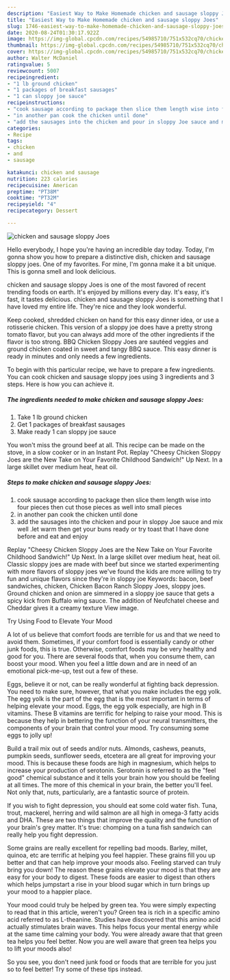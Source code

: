 ```yaml
---
description: "Easiest Way to Make Homemade chicken and sausage sloppy Joes"
title: "Easiest Way to Make Homemade chicken and sausage sloppy Joes"
slug: 1746-easiest-way-to-make-homemade-chicken-and-sausage-sloppy-joes
date: 2020-08-24T01:30:17.922Z
image: https://img-global.cpcdn.com/recipes/54985710/751x532cq70/chicken-and-sausage-sloppy-joes-recipe-main-photo.jpg
thumbnail: https://img-global.cpcdn.com/recipes/54985710/751x532cq70/chicken-and-sausage-sloppy-joes-recipe-main-photo.jpg
cover: https://img-global.cpcdn.com/recipes/54985710/751x532cq70/chicken-and-sausage-sloppy-joes-recipe-main-photo.jpg
author: Walter McDaniel
ratingvalue: 5
reviewcount: 5007
recipeingredient:
- "1 lb ground chicken"
- "1 packages of breakfast sausages"
- "1 can sloppy joe sauce"
recipeinstructions:
- "cook sausage according to package then slice them length wise into four pieces then cut those pieces as well into small pieces"
- "in another pan cook the chicken until done"
- "add the sausages into the chicken and pour in sloppy Joe sauce and mix well .let warm then get your buns ready or try toast  that I have done before and eat and enjoy"
categories:
- Recipe
tags:
- chicken
- and
- sausage

katakunci: chicken and sausage 
nutrition: 223 calories
recipecuisine: American
preptime: "PT38M"
cooktime: "PT32M"
recipeyield: "4"
recipecategory: Dessert

---
```



![chicken and sausage sloppy Joes](https://img-global.cpcdn.com/recipes/54985710/751x532cq70/chicken-and-sausage-sloppy-joes-recipe-main-photo.jpg)

Hello everybody, I hope you're having an incredible day today. Today, I'm gonna show you how to prepare a distinctive dish, chicken and sausage sloppy joes. One of my favorites. For mine, I'm gonna make it a bit unique. This is gonna smell and look delicious.

chicken and sausage sloppy Joes is one of the most favored of recent trending foods on earth. It's enjoyed by millions every day. It's easy, it's fast, it tastes delicious. chicken and sausage sloppy Joes is something that I have loved my entire life. They're nice and they look wonderful.

Keep cooked, shredded chicken on hand for this easy dinner idea, or use a rotisserie chicken. This version of a sloppy joe does have a pretty strong tomato flavor, but you can always add more of the other ingredients if the flavor is too strong. BBQ Chicken Sloppy Joes are sautéed veggies and ground chicken coated in sweet and tangy BBQ sauce. This easy dinner is ready in minutes and only needs a few ingredients.


To begin with this particular recipe, we have to prepare a few ingredients. You can cook chicken and sausage sloppy joes using 3 ingredients and 3 steps. Here is how you can achieve it.

<!--inarticleads1-->

##### The ingredients needed to make chicken and sausage sloppy Joes:

1. Take 1 lb ground chicken
1. Get 1 packages of breakfast sausages
1. Make ready 1 can sloppy joe sauce


You won&#39;t miss the ground beef at all. This recipe can be made on the stove, in a slow cooker or in an Instant Pot. Replay &#34;Cheesy Chicken Sloppy Joes are the New Take on Your Favorite Childhood Sandwich!&#34; Up Next. In a large skillet over medium heat, heat oil. 

<!--inarticleads2-->

##### Steps to make chicken and sausage sloppy Joes:

1. cook sausage according to package then slice them length wise into four pieces then cut those pieces as well into small pieces
1. in another pan cook the chicken until done
1. add the sausages into the chicken and pour in sloppy Joe sauce and mix well .let warm then get your buns ready or try toast  that I have done before and eat and enjoy


Replay &#34;Cheesy Chicken Sloppy Joes are the New Take on Your Favorite Childhood Sandwich!&#34; Up Next. In a large skillet over medium heat, heat oil. Classic sloppy joes are made with beef but since we started experimenting with more flavors of sloppy joes we&#39;ve found the kids are more willing to try fun and unique flavors since they&#39;re in sloppy joe Keywords: bacon, beef sandwiches, chicken, Chicken Bacon Ranch Sloppy Joes, sloppy joes. Ground chicken and onion are simmered in a sloppy joe sauce that gets a spicy kick from Buffalo wing sauce. The addition of Neufchatel cheese and Cheddar gives it a creamy texture View image. 

Try Using Food to Elevate Your Mood


A lot of us believe that comfort foods are terrible for us and that we need to avoid them. Sometimes, if your comfort food is essentially candy or other junk foods, this is true. Otherwise, comfort foods may be very healthy and good for you. There are several foods that, when you consume them, can boost your mood. When you feel a little down and are in need of an emotional pick-me-up, test out a few of these.

Eggs, believe it or not, can be really wonderful at fighting back depression. You need to make sure, however, that what you make includes the egg yolk. The egg yolk is the part of the egg that is the most important in terms of helping elevate your mood. Eggs, the egg yolk especially, are high in B vitamins. These B vitamins are terrific for helping to raise your mood. This is because they help in bettering the function of your neural transmitters, the components of your brain that control your mood. Try consuming some eggs to jolly up!

Build a trail mix out of seeds and/or nuts. Almonds, cashews, peanuts, pumpkin seeds, sunflower seeds, etcetera are all great for improving your mood. This is because these foods are high in magnesium, which helps to increase your production of serotonin. Serotonin is referred to as the "feel good" chemical substance and it tells your brain how you should be feeling at all times. The more of this chemical in your brain, the better you'll feel. Not only that, nuts, particularly, are a fantastic source of protein.

If you wish to fight depression, you should eat some cold water fish. Tuna, trout, mackerel, herring and wild salmon are all high in omega-3 fatty acids and DHA. These are two things that improve the quality and the function of your brain's grey matter. It's true: chomping on a tuna fish sandwich can really help you fight depression. 

Some grains are really excellent for repelling bad moods. Barley, millet, quinoa, etc are terrific at helping you feel happier. These grains fill you up better and that can help improve your moods also. Feeling starved can truly bring you down! The reason these grains elevate your mood is that they are easy for your body to digest. These foods are easier to digest than others which helps jumpstart a rise in your blood sugar which in turn brings up your mood to a happier place.

Your mood could truly be helped by green tea. You were simply expecting to read that in this article, weren't you? Green tea is rich in a specific amino acid referred to as L-theanine. Studies have discovered that this amino acid actually stimulates brain waves. This helps focus your mental energy while at the same time calming your body. You were already aware that that green tea helps you feel better. Now you are well aware that green tea helps you to lift your moods also!

So you see, you don't need junk food or foods that are terrible for you just so to feel better! Try  some  of  these  tips  instead.

